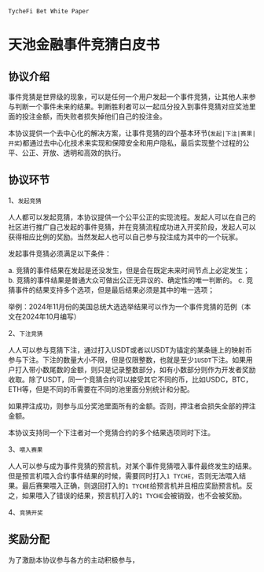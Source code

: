 `TycheFi Bet White Paper`

# 天池金融事件竞猜白皮书

## 协议介绍

事件竞猜是世界级的现象，可以是任何一个用户发起一个事件竞猜，让其他人来参与判断一个事件未来的结果。判断胜利者可以一起瓜分投入到事件竞猜对应奖池里面的投注金额，而失败者损失掉他们自己的投注金。

本协议提供一个去中心化的解决方案，让事件竞猜的四个基本环节(`发起|下注|赛果|开奖`)都通过去中心化技术来实现和保障安全和用户隐私，最后实现整个过程的公平、公正、开放、透明和高效的执行。

## 协议环节

1、`发起竞猜`

人人都可以发起竞猜，本协议提供一个公平公正的实现流程。发起人可以在自己的社区进行推广自己发起的事件竞猜，并在竞猜流程成功进入开奖阶段，发起人可以获得相应比例的奖励。当然发起人也可以自己参与投注成为其中的一个玩家。

发起事件竞猜必须满足以下条件：

a. 竞猜的事件结果在发起是还没发生，但是会在既定未来时间节点上必定发生；
b. 竞猜的事件结果是普通大众可做出公正无异议的、确定性的唯一判断的。
c. 竞猜事件的结果支持多个选项，但是最后结果必须是其中的唯一选项；

举例：2024年11月份的美国总统大选选举结果可以作为一个事件竞猜的范例（本文在2024年10月编写）

2、`下注竞猜`

人人可以参与竞猜下注，通过打入USDT或者以USDT为锚定的某条链上的映射币参与下注。下注的数量大小不限，但是仅限整数，也就是至少`1USDT`下注。如果用户打入带小数尾数的金额，则只是记录整数部分，如有小数部分则作为开发者奖励收取。除了USDT，同一个竞猜合约可以接受其它不同的币，比如USDC，BTC，ETH等，但是不同的币需要在不同的池里面分别统计和分配。

如果押注成功，则参与瓜分奖池里面所有的金额。否则，押注者会损失全部的押注金额。

本协议支持同一个下注者对一个竞猜合约的多个结果选项同时下注。

3、`喂入赛果`

人人可以参与成为事件竞猜的预言机，对某个事件竞猜喂入事件最终发生的结果。但是预言机喂入合约事件结果的时候，需要同时打入`1 TYCHE`，否则无法喂入结果。最后赛果喂入正确，则退回打入的`1 TYCHE`给预言机并且相应奖励预言机。反之，如果喂入了错误的结果，预言机打入的`1 TYCHE`会被销毁，也不会被奖励。

4、`竞猜开奖`



## 奖励分配

为了激励本协议参与各方的主动积极参与，